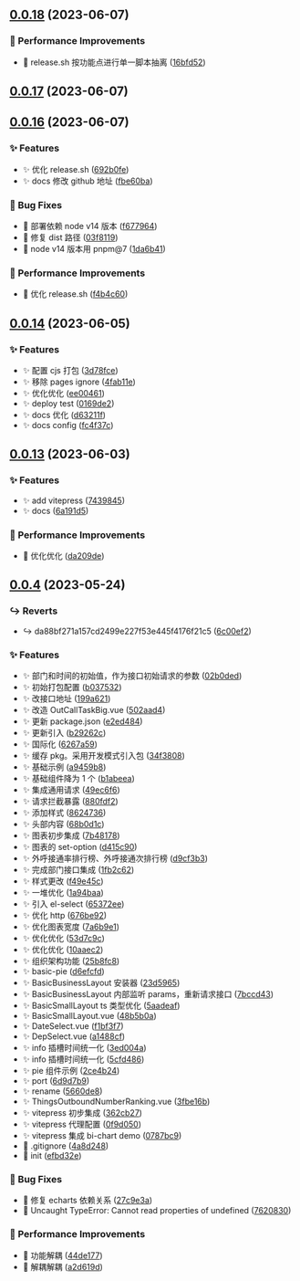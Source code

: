 ## [0.0.18](https://github.com/dizuncainiao/bi-chart/compare/v0.0.17...v0.0.18) (2023-06-07)

### 🚀 Performance Improvements

- 🚀 release.sh 按功能点进行单一脚本抽离 ([16bfd52](https://github.com/dizuncainiao/bi-chart/commit/16bfd52))

## [0.0.17](https://github.com/dizuncainiao/bi-chart/compare/v0.0.16...v0.0.17) (2023-06-07)

## [0.0.16](https://github.com/dizuncainiao/bi-chart/compare/v0.0.14...v0.0.16) (2023-06-07)

### ✨ Features

- ✨ 优化 release.sh ([692b0fe](https://github.com/dizuncainiao/bi-chart/commit/692b0fe))
- ✨ docs 修改 github 地址 ([fbe60ba](https://github.com/dizuncainiao/bi-chart/commit/fbe60ba))

### 🐛 Bug Fixes

- 🐛 部署依赖 node v14 版本 ([f677964](https://github.com/dizuncainiao/bi-chart/commit/f677964))
- 🐛 修复 dist 路径 ([03f8119](https://github.com/dizuncainiao/bi-chart/commit/03f8119))
- 🐛 node v14 版本用 pnpm@7 ([1da6b41](https://github.com/dizuncainiao/bi-chart/commit/1da6b41))

### 🚀 Performance Improvements

- 🚀 优化 release.sh ([f4b4c60](https://github.com/dizuncainiao/bi-chart/commit/f4b4c60))

## [0.0.14](https://github.com/dizuncainiao/bi-chart/compare/v0.0.13...v0.0.14) (2023-06-05)

### ✨ Features

- ✨ 配置 cjs 打包 ([3d78fce](https://github.com/dizuncainiao/bi-chart/commit/3d78fce))
- ✨ 移除 pages ignore ([4fab11e](https://github.com/dizuncainiao/bi-chart/commit/4fab11e))
- ✨ 优化优化 ([ee00461](https://github.com/dizuncainiao/bi-chart/commit/ee00461))
- ✨ deploy test ([0169de2](https://github.com/dizuncainiao/bi-chart/commit/0169de2))
- ✨ docs 优化 ([d63211f](https://github.com/dizuncainiao/bi-chart/commit/d63211f))
- ✨ docs config ([fc4f37c](https://github.com/dizuncainiao/bi-chart/commit/fc4f37c))

## [0.0.13](https://github.com/dizuncainiao/bi-chart/compare/v0.0.4...v0.0.13) (2023-06-03)

### ✨ Features

- ✨ add vitepress ([7439845](https://github.com/dizuncainiao/bi-chart/commit/7439845))
- ✨ docs ([6a191d5](https://github.com/dizuncainiao/bi-chart/commit/6a191d5))

### 🚀 Performance Improvements

- 🚀 优化优化 ([da209de](https://github.com/dizuncainiao/bi-chart/commit/da209de))

## [0.0.4](https://github.com/dizuncainiao/bi-chart/compare/4a8d248...v0.0.4) (2023-05-24)

### ↪️ Reverts

- ↪️ da88bf271a157cd2499e227f53e445f4176f21c5 ([6c00ef2](https://github.com/dizuncainiao/bi-chart/commit/6c00ef2))

### ✨ Features

- ✨ 部门和时间的初始值，作为接口初始请求的参数 ([02b0ded](https://github.com/dizuncainiao/bi-chart/commit/02b0ded))
- ✨ 初始打包配置 ([b037532](https://github.com/dizuncainiao/bi-chart/commit/b037532))
- ✨ 改接口地址 ([199a621](https://github.com/dizuncainiao/bi-chart/commit/199a621))
- ✨ 改造 OutCallTaskBig.vue ([502aad4](https://github.com/dizuncainiao/bi-chart/commit/502aad4))
- ✨ 更新 package.json ([e2ed484](https://github.com/dizuncainiao/bi-chart/commit/e2ed484))
- ✨ 更新引入 ([b29262c](https://github.com/dizuncainiao/bi-chart/commit/b29262c))
- ✨ 国际化 ([6267a59](https://github.com/dizuncainiao/bi-chart/commit/6267a59))
- ✨ 缓存 pkg。采用开发模式引入包 ([34f3808](https://github.com/dizuncainiao/bi-chart/commit/34f3808))
- ✨ 基础示例 ([a9459b8](https://github.com/dizuncainiao/bi-chart/commit/a9459b8))
- ✨ 基础组件降为 1 个 ([b1abeea](https://github.com/dizuncainiao/bi-chart/commit/b1abeea))
- ✨ 集成通用请求 ([49ec6f6](https://github.com/dizuncainiao/bi-chart/commit/49ec6f6))
- ✨ 请求拦截暴露 ([880fdf2](https://github.com/dizuncainiao/bi-chart/commit/880fdf2))
- ✨ 添加样式 ([8624736](https://github.com/dizuncainiao/bi-chart/commit/8624736))
- ✨ 头部内容 ([68b0d1c](https://github.com/dizuncainiao/bi-chart/commit/68b0d1c))
- ✨ 图表初步集成 ([7b48178](https://github.com/dizuncainiao/bi-chart/commit/7b48178))
- ✨ 图表的 set-option ([d415c90](https://github.com/dizuncainiao/bi-chart/commit/d415c90))
- ✨ 外呼接通率排行榜、外呼接通次排行榜 ([d9cf3b3](https://github.com/dizuncainiao/bi-chart/commit/d9cf3b3))
- ✨ 完成部门接口集成 ([1fb2c62](https://github.com/dizuncainiao/bi-chart/commit/1fb2c62))
- ✨ 样式更改 ([f49e45c](https://github.com/dizuncainiao/bi-chart/commit/f49e45c))
- ✨ 一堆优化 ([1a94baa](https://github.com/dizuncainiao/bi-chart/commit/1a94baa))
- ✨ 引入 el-select ([65372ee](https://github.com/dizuncainiao/bi-chart/commit/65372ee))
- ✨ 优化 http ([676be92](https://github.com/dizuncainiao/bi-chart/commit/676be92))
- ✨ 优化图表宽度 ([7a6b9e1](https://github.com/dizuncainiao/bi-chart/commit/7a6b9e1))
- ✨ 优化优化 ([53d7c9c](https://github.com/dizuncainiao/bi-chart/commit/53d7c9c))
- ✨ 优化优化 ([10aaec2](https://github.com/dizuncainiao/bi-chart/commit/10aaec2))
- ✨ 组织架构功能 ([25b8fc8](https://github.com/dizuncainiao/bi-chart/commit/25b8fc8))
- ✨ basic-pie ([d6efcfd](https://github.com/dizuncainiao/bi-chart/commit/d6efcfd))
- ✨ BasicBusinessLayout 安装器 ([23d5965](https://github.com/dizuncainiao/bi-chart/commit/23d5965))
- ✨ BasicBusinessLayout 内部监听 params，重新请求接口 ([7bccd43](https://github.com/dizuncainiao/bi-chart/commit/7bccd43))
- ✨ BasicSmallLayout ts 类型优化 ([5aadeaf](https://github.com/dizuncainiao/bi-chart/commit/5aadeaf))
- ✨ BasicSmallLayout.vue ([48b5b0a](https://github.com/dizuncainiao/bi-chart/commit/48b5b0a))
- ✨ DateSelect.vue ([f1bf3f7](https://github.com/dizuncainiao/bi-chart/commit/f1bf3f7))
- ✨ DepSelect.vue ([a1488cf](https://github.com/dizuncainiao/bi-chart/commit/a1488cf))
- ✨ info 插槽时间统一化 ([3ed004a](https://github.com/dizuncainiao/bi-chart/commit/3ed004a))
- ✨ info 插槽时间统一化 ([5cfd486](https://github.com/dizuncainiao/bi-chart/commit/5cfd486))
- ✨ pie 组件示例 ([2ce4b24](https://github.com/dizuncainiao/bi-chart/commit/2ce4b24))
- ✨ port ([6d9d7b9](https://github.com/dizuncainiao/bi-chart/commit/6d9d7b9))
- ✨ rename ([5660de8](https://github.com/dizuncainiao/bi-chart/commit/5660de8))
- ✨ ThingsOutboundNumberRanking.vue ([3fbe16b](https://github.com/dizuncainiao/bi-chart/commit/3fbe16b))
- ✨ vitepress 初步集成 ([362cb27](https://github.com/dizuncainiao/bi-chart/commit/362cb27))
- ✨ vitepress 代理配置 ([0f9d050](https://github.com/dizuncainiao/bi-chart/commit/0f9d050))
- ✨ vitepress 集成 bi-chart demo ([0787bc9](https://github.com/dizuncainiao/bi-chart/commit/0787bc9))
- 🎸 .gitignore ([4a8d248](https://github.com/dizuncainiao/bi-chart/commit/4a8d248))
- 🎸 init ([efbd32e](https://github.com/dizuncainiao/bi-chart/commit/efbd32e))

### 🐛 Bug Fixes

- 🐛 修复 echarts 依赖关系 ([27c9e3a](https://github.com/dizuncainiao/bi-chart/commit/27c9e3a))
- 🐛 Uncaught TypeError: Cannot read properties of undefined ([7620830](https://github.com/dizuncainiao/bi-chart/commit/7620830))

### 🚀 Performance Improvements

- 🚀 功能解耦 ([44de177](https://github.com/dizuncainiao/bi-chart/commit/44de177))
- 🚀 解耦解耦 ([a2d619d](https://github.com/dizuncainiao/bi-chart/commit/a2d619d))
